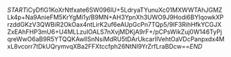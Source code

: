$START$iCyDflG1KoXrNtfxate6SW096lU+5LdryaTYunuXc01MXWWTAhJGMZLk4p+Na9AnieFM5KrYgMi1y/B9MN+AH3YpnXh3UWO9J9Hodi6BYIqowkXPrzddGKzV3QWBiR2OkOax4ntLirK2uf6eAUpGcPn7TQp5/9IF3RihHfkYCGJXZxEAhFHP3mU6+U4MLLzulOALS7nXvjMDKjA9rF+/pCPsWikZuj0W146TyPjqreWwO6aB9R5YTQQKAwIlSnNsiMdRU5tDArUkcarIlVehtOaVDcPanpxdx4MxL8vcorr7tDkUQrymvqXBa2FFXtccfph26NtNI9YrZrfLraBDcw==$END$